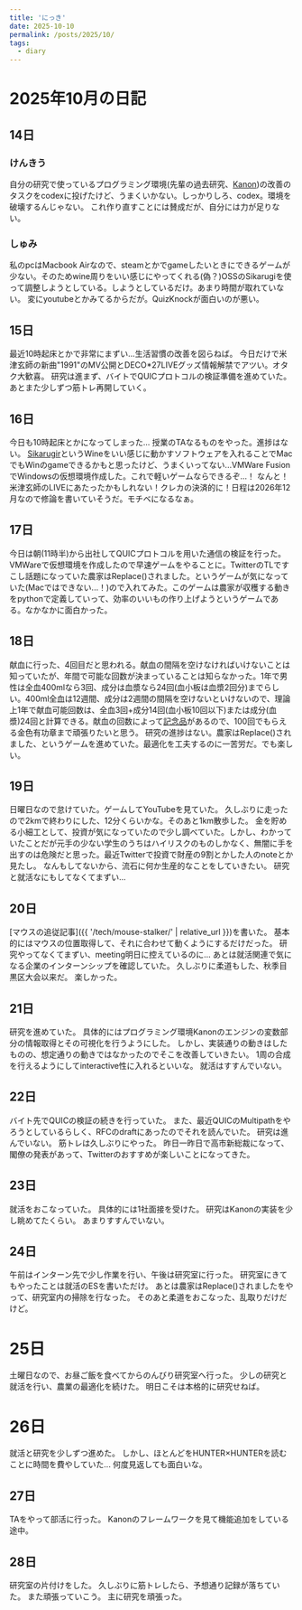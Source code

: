 ```yaml
---
title: 'にっき'
date: 2025-10-10
permalink: /posts/2025/10/
tags:
  - diary
---
```


2025年10月の日記
======

## 14日
### けんきう
自分の研究で使っているプログラミング環境(先輩の過去研究、[Kanon](https://github.com/prg-titech/Kanon))の改善のタスクをcodexに投げたけど、うまくいかない。しっかりしろ、codex。環境を破壊するんじゃない。
これ作り直すことには賛成だが、自分には力が足りない。

### しゅみ
私のpcはMacbook Airなので、steamとかでgameしたいときにできるゲームが少ない。そのためwine周りをいい感じにやってくれる(偽？)OSSのSikarugiを使って調整しようとしている。しようとしているだけ。あまり時間が取れていない。
変にyoutubeとかみてるからだが。QuizKnockが面白いのが悪い。

## 15日
最近10時起床とかで非常にまずい...生活習慣の改善を図らねば。
今日だけで米津玄師の新曲"1991"のMV公開とDECO*27LIVEグッズ情報解禁でアツい。オタク大歓喜。
研究は進まず、バイトでQUICプロトコルの検証準備を進めていた。
あとまた少しずつ筋トレ再開していく。

## 16日
今日も10時起床とかになってしまった...
授業のTAなるものをやった。進捗はない。
[Sikarugir](https://github.com/Sikarugir-App/Sikarugir)というWineをいい感じに動かすソフトウェアを入れることでMacでもWinのgameできるかもと思ったけど、うまくいってない...VMWare FusionでWindowsの仮想環境作成した。これで軽いゲームならできるぞ...！
なんと！米津玄師のLIVEにあたったかもしれない！クレカの決済的に！日程は2026年12月なので修論を書いていそうだ。モチベになるなぁ。

## 17日
今日は朝(11時半)から出社してQUICプロトコルを用いた通信の検証を行った。
VMWareで仮想環境を作成したので早速ゲームをやることに。TwitterのTLですこし話題になっていた農家はReplace()されました。というゲームが気になっていた(Macではできない...！)ので入れてみた。このゲームは農家が収穫する動きをpythonで定義していって、効率のいいもの作り上げようというゲームである。なかなかに面白かった。

## 18日
献血に行った、4回目だと思われる。献血の間隔を空けなければいけないことは知っていたが、年間で可能な回数が決まっていることは知らなかった。1年で男性は全血400mlなら3回、成分は血漿なら24回(血小板は血漿2回分)までらしい。400ml全血は12週間、成分は2週間の間隔を空けないといけないので、理論上1年で献血可能回数は、全血3回+成分14回(血小板10回以下)または成分(血漿)24回と計算できる。献血の回数によって[記念品](https://www.jrc.or.jp/donation/blood/pdf/kenketsu_20130522-kinenhin.pdf)があるので、100回でもらえる金色有功章まで頑張りたいと思う。
研究の進捗はない。農家はReplace()されました、というゲームを進めていた。最適化を工夫するのに一苦労だ。でも楽しい。

## 19日
日曜日なので怠けていた。ゲームしてYouTubeを見ていた。
久しぶりに走ったので2kmで終わりにした、12分くらいかな。そのあと1km散歩した。
金を貯める小細工として、投資が気になっていたので少し調べていた。しかし、わかっていたことだが元手の少ない学生のうちはハイリスクのものしかなく、無闇に手を出すのは危険だと思った。最近Twitterで投資で財産の9割とかした人のnoteとか見たし。
なんもしてないから、流石に何か生産的なことをしていきたい。
研究と就活なにもしてなくてまずい...

## 20日
[マウスの追従記事]({{ '/tech/mouse-stalker/' | relative_url }})を書いた。
基本的にはマウスの位置取得して、それに合わせて動くようにするだけだった。
研究やってなくてまずい、meeting明日に控えているのに...
あとは就活関連で気になる企業のインターンシップを確認していた。
久しぶりに柔道もした、秋季目黒区大会以来だ。
楽しかった。

## 21日
研究を進めていた。
具体的にはプログラミング環境Kanonのエンジンの変数部分の情報取得とその可視化を行うようにした。
しかし、実装通りの動きはしたものの、想定通りの動きではなかったのでそこを改善していきたい。
1周の合成を行えるようにしてinteractive性に入れるといいな。
就活はすすんでいない。

## 22日
バイト先でQUICの検証の続きを行っていた。
また、最近QUICのMultipathをやろうとしているらしく、RFCのdraftにあったのでそれを読んでいた。
研究は進んでいない。
筋トレは久しぶりにやった。
昨日一昨日で高市新総裁になって、閣僚の発表があって、Twitterのおすすめが楽しいことになってきた。

## 23日
就活をおこなっていた。
具体的には1社面接を受けた。
研究はKanonの実装を少し眺めてたくらい。
あまりすすんでいない。

## 24日
午前はインターン先で少し作業を行い、午後は研究室に行った。
研究室にきてもやったことは就活のESを書いただけ。
あとは農家はReplace()されましたをやって、研究室内の掃除を行なった。
そのあと柔道をおこなった、乱取りだけだけど。

# 25日
土曜日なので、お昼ご飯を食べてからのんびり研究室へ行った。
少しの研究と就活を行い、農業の最適化を続けた。
明日こそは本格的に研究せねば。

# 26日
就活と研究を少しずつ進めた。
しかし、ほとんどをHUNTER×HUNTERを読むことに時間を費やしていた...
何度見返しても面白いな。

## 27日
TAをやって部活に行った。
Kanonのフレームワークを見て機能追加をしている途中。

## 28日
研究室の片付けをした。
久しぶりに筋トレしたら、予想通り記録が落ちていた。
また頑張っていこう。
主に研究を頑張った。
